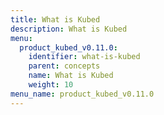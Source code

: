 ```yaml
---
title: What is Kubed
description: What is Kubed
menu:
  product_kubed_v0.11.0:
    identifier: what-is-kubed
    parent: concepts
    name: What is Kubed
    weight: 10
menu_name: product_kubed_v0.11.0
---
```


